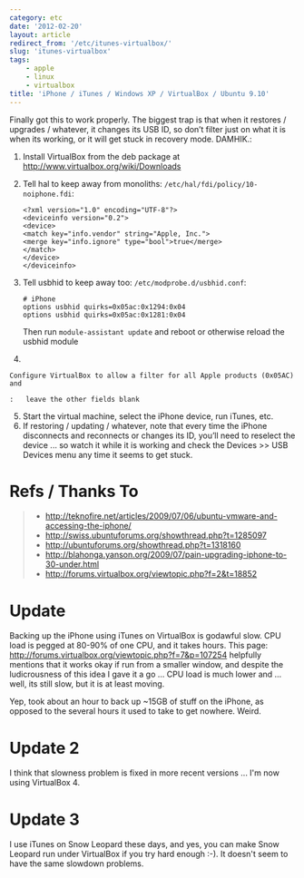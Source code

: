 ```yaml
---
category: etc
date: '2012-02-20'
layout: article
redirect_from: '/etc/itunes-virtualbox/'
slug: 'itunes-virtualbox'
tags:
    - apple
    - linux
    - virtualbox
title: 'iPhone / iTunes / Windows XP / VirtualBox / Ubuntu 9.10'
---
```


Finally got this to work properly. The biggest trap is that when it
restores / upgrades / whatever, it changes its USB ID, so don’t filter
just on what it is when its working, or it will get stuck in recovery
mode. DAMHIK.:

1.  Install VirtualBox from the deb package at
    <http://www.virtualbox.org/wiki/Downloads>
2.  Tell hal to keep away from monoliths:
    `/etc/hal/fdi/policy/10-noiphone.fdi`:

        <?xml version="1.0" encoding="UTF-8"?>
        <deviceinfo version="0.2">
        <device>
        <match key="info.vendor" string="Apple, Inc.">
        <merge key="info.ignore" type="bool">true</merge>
        </match>
        </device>
        </deviceinfo>

3.  Tell usbhid to keep away too: `/etc/modprobe.d/usbhid.conf`:

        # iPhone
        options usbhid quirks=0x05ac:0x1294:0x04
        options usbhid quirks=0x05ac:0x1281:0x04

    Then run `module-assistant update` and reboot or otherwise reload
    the usbhid module

4.  

    Configure VirtualBox to allow a filter for all Apple products (0x05AC) and

    :   leave the other fields blank

5.  Start the virtual machine, select the iPhone device, run
    iTunes, etc.
6.  If restoring / updating / whatever, note that every time the iPhone
    disconnects and reconnects or changes its ID, you’ll need to
    reselect the device ... so watch it while it is working and check
    the Devices &gt;&gt; USB Devices menu any time it seems to
    get stuck.

Refs / Thanks To
================

> -   <http://teknofire.net/articles/2009/07/06/ubuntu-vmware-and-accessing-the-iphone/>
> -   <http://swiss.ubuntuforums.org/showthread.php?t=1285097>
> -   <http://ubuntuforums.org/showthread.php?t=1318160>
> -   <http://blahonga.yanson.org/2009/07/pain-upgrading-iphone-to-30-under.html>
> -   <http://forums.virtualbox.org/viewtopic.php?f=2&t=18852>

Update
======

Backing up the iPhone using iTunes on VirtualBox is godawful slow. CPU
load is pegged at 80-90% of one CPU, and it takes hours. This page:
<http://forums.virtualbox.org/viewtopic.php?f=7&p=107254> helpfully
mentions that it works okay if run from a smaller window, and despite
the ludicrousness of this idea I gave it a go … CPU load is much lower
and … well, its still slow, but it is at least moving.

Yep, took about an hour to back up \~15GB of stuff on the iPhone, as
opposed to the several hours it used to take to get nowhere. Weird.

Update 2
========

I think that slowness problem is fixed in more recent versions ... I'm
now using VirtualBox 4.

Update 3
========

I use iTunes on Snow Leopard these days, and yes, you can make Snow
Leopard run under VirtualBox if you try hard enough :-). It doesn't seem
to have the same slowdown problems.

